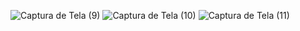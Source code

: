 ![Captura de Tela (9)](https://user-images.githubusercontent.com/111322420/232579860-07883365-f98e-4f1f-a140-6bef6b1a63b6.png)
![Captura de Tela (10)](https://user-images.githubusercontent.com/111322420/232579870-3cd5c0cd-b2dc-48d0-9563-9f51d3fbff1d.png)
![Captura de Tela (11)](https://user-images.githubusercontent.com/111322420/232579894-da768306-29a5-4b24-a659-288ada59544d.png)
